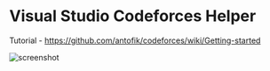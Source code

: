 Visual Studio Codeforces Helper
==========

Tutorial - https://github.com/antofik/codeforces/wiki/Getting-started

![screenshot](https://f.cloud.github.com/assets/2310260/1305752/1a18b2e2-319f-11e3-9355-5412b26568d2.png)

